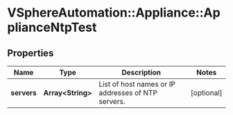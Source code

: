 # VSphereAutomation::Appliance::ApplianceNtpTest

## Properties
Name | Type | Description | Notes
------------ | ------------- | ------------- | -------------
**servers** | **Array&lt;String&gt;** | List of host names or IP addresses of NTP servers. | [optional] 


